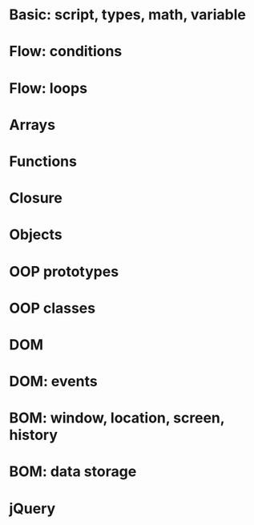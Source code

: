 # Basic: script, types, math, variable
# Flow: conditions
# Flow: loops
# Arrays
# Functions
# Closure
# Objects
# OOP prototypes
# OOP classes

# DOM
# DOM: events
# BOM: window, location, screen, history
# BOM: data storage
# jQuery

